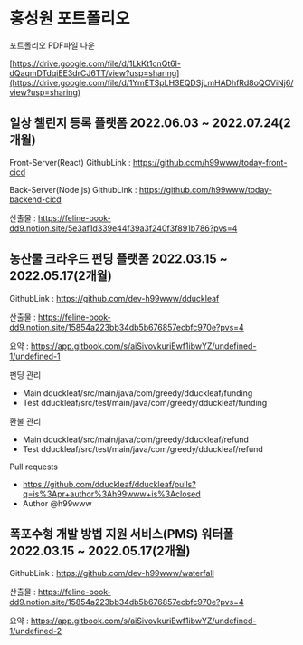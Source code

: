 # 홍성원 포트폴리오

포트폴리오 PDF파일 다운

[https://drive.google.com/file/d/1LkKt1cnQt6l-dQaqmDTdqiEE3drCJ6TT/view?usp=sharing](https://drive.google.com/file/d/1YmETSpLH3EQDSjLmHADhfRd8oQOViNj6/view?usp=sharing)

## 일상 챌린지 등록 플랫폼  **2022.06.03 ~ 2022.07.24(2개월)**

Front-Server(React) GithubLink :  https://github.com/h99www/today-front-cicd

Back-Server(Node.js) GithubLink : https://github.com/h99www/today-backend-cicd

산출물 : https://feline-book-dd9.notion.site/5e3af1d339e44f39a3f240f3f891b786?pvs=4

## 농산물 크라우드 펀딩 플랫폼  **2022.03.15 ~ 2022.05.17(2개월)**

GithubLink : https://github.com/dev-h99www/dduckleaf

산출물 : https://feline-book-dd9.notion.site/15854a223bb34db5b676857ecbfc970e?pvs=4

요약 : https://app.gitbook.com/s/aiSivovkuriEwf1ibwYZ/undefined-1/undefined-1


펀딩 관리
 - Main dduckleaf/src/main/java/com/greedy/dduckleaf/funding
 - Test dduckleaf/src/test/main/java/com/greedy/dduckleaf/funding

   
환불 관리
 - Main dduckleaf/src/main/java/com/greedy/dduckleaf/refund
 - Test dduckleaf/src/test/main/java/com/greedy/dduckleaf/refund

Pull requests
 - https://github.com/dduckleaf/dduckleaf/pulls?q=is%3Apr+author%3Ah99www+is%3Aclosed
 - Author     @h99www


## 폭포수형 개발 방법 지원 서비스(PMS) 워터폴  **2022.03.15 ~ 2022.05.17(2개월)**

GithubLink : https://github.com/dev-h99www/waterfall

산출물 : https://feline-book-dd9.notion.site/15854a223bb34db5b676857ecbfc970e?pvs=4

요약 : https://app.gitbook.com/s/aiSivovkuriEwf1ibwYZ/undefined-1/undefined-2
